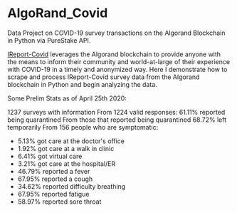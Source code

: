 # AlgoRand_Covid
Data Project on COVID-19 survey transactions on the Algorand Blockchain in Python via PureStake API.

[IReport-Covid](https://ireport.algorand.org/en) leverages the Algorand blockchain to provide anyone with the means to inform their community and world-at-large of their experience with COVID-19 in a timely and anonymized way. Here I demonstrate how to scrape and process IReport-Covid survey data from the Algorand blockchain in Python and begin analyzing the data. 

Some Prelim Stats as of April 25th 2020:

1237 surveys with information
From 1224 valid responses: 61.11% reported being quarantined
From those that reported being quarantined 68.72% left temporarily
From 156 people who are symptomatic:
* 5.13% got care at the doctor's office
* 1.92% got care at a walk in clinic
* 6.41% got virtual care
* 3.21% got care at the hospital/ER
* 46.79% reported a fever
* 67.95% reported a cough
* 34.62% reported difficulty breathing
* 67.95% reported fatigue
* 58.97% reported sore throat